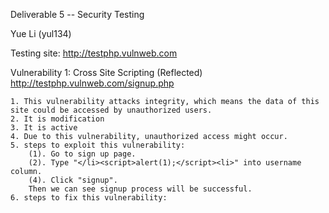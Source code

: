 Deliverable 5 -- Security Testing

Yue Li (yul134)

Testing site: http://testphp.vulnweb.com

Vulnerability 1: Cross Site Scripting (Reflected) http://testphp.vulnweb.com/signup.php

	1. This vulnerability attacks integrity, which means the data of this site could be accessed by unauthorized users.
	2. It is modification
	3. It is active
	4. Due to this vulnerability, unauthorized access might occur.
	5. steps to exploit this vulnerability:
		(1). Go to sign up page.
		(2). Type "</li><script>alert(1);</script><li>" into username column.
		(4). Click "signup".
		Then we can see signup process will be successful.
	6. steps to fix this vulnerability: 

	